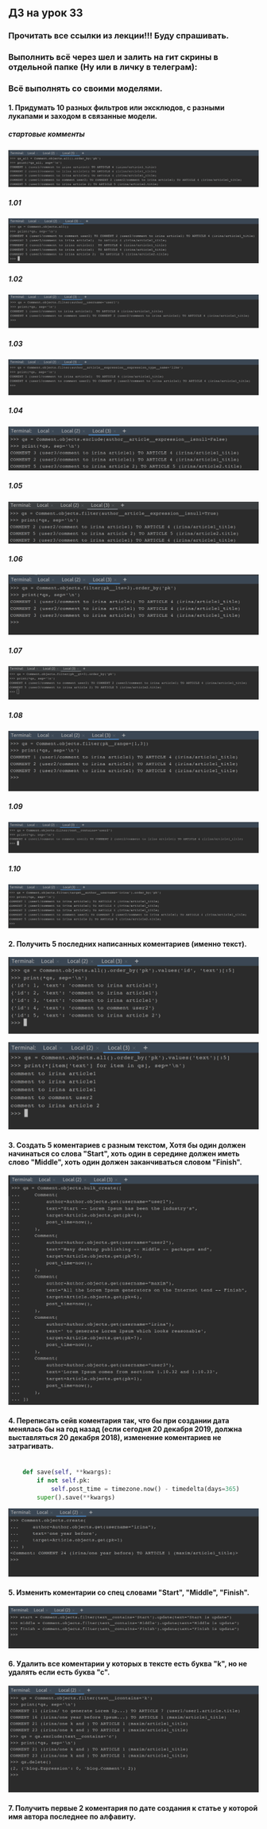 ## ДЗ на урок 33

### Прочитать все ссылки из лекции!!! Буду спрашивать.

### Выполнить всё через шел и залить на гит скрины в отдельной папке (Ну или в личку в телеграм):

### Всё выполнять со своими моделями.

#### 1. Придумать 10 разных фильтров или эксклюдов, с разными лукапами и заходом в связанные модели.

##### стартовые комменты

![](static/img/lsn36_task_01_00.png)

##### 1.01 

![](static/img/lsn36_task_01_01.png)

##### 1.02

![](static/img/lsn36_task_01_02.png)

##### 1.03

![](static/img/lsn36_task_01_03.png)

##### 1.04

![](static/img/lsn36_task_01_04.png)

##### 1.05 

![](static/img/lsn36_task_01_05.png)

##### 1.06 

![](static/img/lsn36_task_01_06.png)

##### 1.07 

![](static/img/lsn36_task_01_07.png)

##### 1.08 

![](static/img/lsn36_task_01_08.png)

##### 1.09 

![](static/img/lsn36_task_01_09.png)

##### 1.10

![](static/img/lsn36_task_01_10.png)

#### 2. Получить 5 последних написанных коментариев (именно текст).

![](static/img/lsn36_task_02_01.png)

![](static/img/lsn36_task_02_02.png)

#### 3. Создать 5 коментариев с разным текстом, Хотя бы один должен начинаться со слова "Start", хоть один в середине должен иметь слово "Middle", хоть один должен заканчиваться словом "Finish".

![](static/img/lsn36_task_03_01.png)


#### 4. Переписать сейв коментария так, что бы при создании дата менялась бы на год назад (если сегодня 20 декабря 2019, должна выставляться 20 декабря 2018), изменение коментариев не затрагивать.

```python

    def save(self, **kwargs):
        if not self.pk:
            self.post_time = timezone.now() - timedelta(days=365)
        super().save(**kwargs)

```

![](static/img/lsn36_task_04_01.png)

#### 5. Изменить коментарии со спец словами "Start", "Middle", "Finish".

![](static/img/lsn36_task_05_01.png)

#### 6. Удалить все коментарии у которых в тексте есть буква "k", но не удалять если есть буква "с".

![](static/img/lsn36_task_06_01.png)

#### 7. Получить первые 2 коментария по дате создания к статье у которой имя автора последнее по алфавиту.